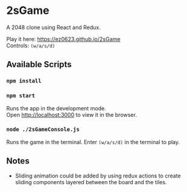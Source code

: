 # 2sGame

A 2048 clone using React and Redux.

Play it here: https://ez0623.github.io/2sGame  
Controls: `(w/a/s/d)`

## Available Scripts

### `npm install`

### `npm start`

Runs the app in the development mode.\
Open [http://localhost:3000](http://localhost:3000) to view it in the browser.

### `node ./2sGameConsole.js`

Runs the game in the terminal. Enter `(w/a/s/d)` in the terminal to play.

## Notes

- Sliding animation could be added by using redux actions to create sliding components layered between the board and the tiles.
